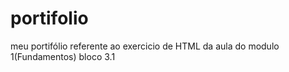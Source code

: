 # portifolio
meu portifólio referente ao exercicio de HTML  da aula do modulo 1(Fundamentos) bloco 3.1
